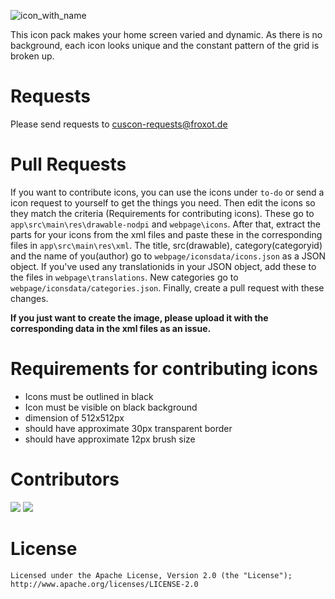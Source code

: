 ![icon_with_name](http://miep-hd.froxot.com/cuscon/res/icon_with_name.png)

This icon pack makes your home screen varied and dynamic. As there is no background, each icon looks unique and the constant pattern of the grid is broken up.

# Requests

Please send requests to <a href="mailto:cuscon-requests@froxot.de">cuscon-requests@froxot.de</a>

# Pull Requests

If you want to contribute icons, you can use the icons under `to-do` or send a icon request to yourself to get the things you need. Then edit the icons so they match the criteria (Requirements for contributing icons). These go to `app\src\main\res\drawable-nodpi` and `webpage\icons`. After that, extract the parts for your icons from the xml files and paste these in the corresponding files in `app\src\main\res\xml`. The title, src(drawable), category(categoryid) and the name of you(author) go to `webpage/iconsdata/icons.json` as a JSON object. If you've used any translationids in your JSON object, add these to the files in `webpage\translations`. New categories go to `webpage/iconsdata/categories.json`. Finally, create a pull request with these changes.<br>

<b>If you just want to create the image, please upload it with the corresponding data in the xml files as an issue.</b>

# Requirements for contributing icons
- Icons must be outlined in black
- Icon must be visible on black background
- dimension of 512x512px
- should have approximate 30px transparent border
- should have approximate 12px brush size

# Contributors
<a href="https://github.com/MiepHD" target="_blank"><img class="profile" src="https://avatars.githubusercontent.com/u/63968466?s=64&v=4"></a>
<a href="https://github.com/sourcrowd450" target="_blank"><img class="profile" src="https://avatars.githubusercontent.com/u/107772832?s=64&v=4"></a>

# License
```
Licensed under the Apache License, Version 2.0 (the "License");
http://www.apache.org/licenses/LICENSE-2.0
```
